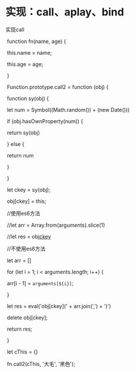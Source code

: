 # 实现：call、aplay、bind

实现call

​    function fn(name, age) {

​      this.name = name;

​      this.age = age;

​    }

​    Function.prototype.call2 = function (obj) {

​      function sy(obj) {

​        let num = Symbol((Math.random()) + (new Date()))

​        if (obj.hasOwnProperty(num)) {

​          return sy(obj)

​        } else {

​          return num

​        }

​      }

​      let ckey = sy(obj);

​      obj[ckey] = this;

​      //使用es6方法

​      //let arr = Array.from(arguments).slice(1)

​      //let res = obj[ckey](...arr)

​      //不使用es6方法

​      let arr = []

​      for (let i = 1; i < arguments.length; i++) {

​        arr[i - 1] = `arguments[${i}]`;

​      }

​      let res = eval('obj[ckey](' + arr.join(',') + ')')

​      delete obj[ckey];

​      return res;

​    }

​    let cThis = {}

​    fn.call2(cThis, '大毛', '黑色');